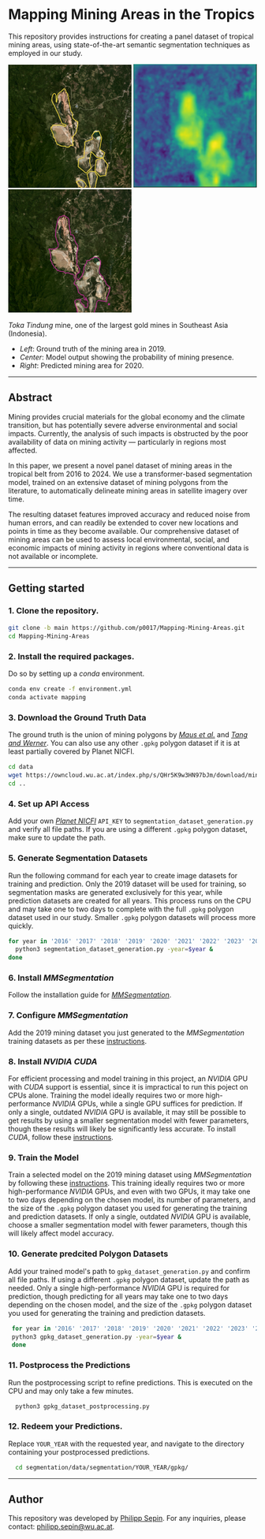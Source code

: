 # Mapping Mining Areas in the Tropics

This repository provides instructions for creating a panel dataset of tropical mining areas, using state-of-the-art semantic segmentation techniques as employed in our study.

<p float="center">
  <img src="resources/toka_mine.PNG" width="250" />
  <img src="resources/toka_mine_prob.PNG" width="250" /> 
  <img src="resources/toka_mine_pred.PNG" width="250" />
</p>

*Toka Tindung* mine, one of the largest gold mines in Southeast Asia (Indonesia).
- *Left*: Ground truth of the mining area in 2019.
- *Center*: Model output showing the probability of mining presence.
- *Right*: Predicted mining area for 2020.

---

## Abstract
Mining provides crucial materials for the global economy and the climate transition, but has potentially severe adverse environmental and social impacts. Currently, the analysis of such impacts is obstructed by the poor availability of data on mining activity — particularly in regions most affected.

In this paper, we present a novel panel dataset of mining areas in the tropical belt from 2016 to 2024. We use a transformer-based segmentation model, trained on an extensive dataset of mining polygons from the literature, to automatically delineate mining areas in satellite imagery over time.

The resulting dataset features improved accuracy and reduced noise from human errors, and can readily be extended to cover new locations and points in time as they become available.
Our comprehensive dataset of mining areas can be used to assess local environmental, social, and economic impacts of mining activity in regions where conventional data is not available or incomplete.

---

## Getting started
### 1. Clone the repository.
   ```bash
   git clone -b main https://github.com/p0017/Mapping-Mining-Areas.git
   cd Mapping-Mining-Areas
   ```

### 2. Install the required packages.
Do so by setting up a *conda* environment.
   ```bash
   conda env create -f environment.yml
   conda activate mapping
   ```

### 3. Download the Ground Truth Data
The ground truth is the union of mining polygons by [*Maus et al.*](https://www.nature.com/articles/s41597-022-01547-4) and [*Tang and Werner*](https://www.nature.com/articles/s43247-023-00805-6). You can also use any other `.gpkg` polygon dataset if it is at least partially covered by Planet NICFI.
   ```bash
   cd data
   wget https://owncloud.wu.ac.at/index.php/s/QHr5K9w3HN97bJm/download/mining_polygons_combined.gpkg
   cd ..
   ```

### 4. Set up API Access
Add your own [*Planet NICFI*](https://www.planet.com/nicfi/) `API_KEY` to `segmentation_dataset_generation.py` and verify all file paths. If you are using a different `.gpkg` polygon dataset, make sure to update the path.

### 5. Generate Segmentation Datasets
Run the following command for each year to create image datasets for training and prediction. Only the 2019 dataset will be used for training, so segmentation masks are generated exclusively for this year, while prediction datasets are created for all years. This process runs on the CPU and may take one to two days to complete with the full `.gpkg` polygon dataset used in our study. Smaller `.gpkg` polygon datasets will process more quickly.
   ```bash
   for year in '2016' '2017' '2018' '2019' '2020' '2021' '2022' '2023' '2024'; do
     python3 segmentation_dataset_generation.py -year=$year &
   done
   ```
   
### 6. Install *MMSegmentation*
Follow the installation guide for [*MMSegmentation*](https://mmsegmentation.readthedocs.io/en/main/get_started.html).
   
### 7. Configure *MMSegmentation*
Add the 2019 mining dataset you just generated to the *MMSegmentation* training datasets as per these [instructions](https://mmsegmentation.readthedocs.io/en/main/advanced_guides/add_datasets.html).

### 8. Install *NVIDIA* *CUDA*
For efficient processing and model training in this project, an *NVIDIA* GPU with *CUDA* support is essential, since it is impractical to run this poject on CPUs alone. Training the model ideally requires two or more high-performance *NVIDIA* GPUs, while a single GPU suffices for prediction. If only a single, outdated *NVIDIA* GPU is available, it may still be possible to get results by using a smaller segmentation model with fewer parameters, though these results will likely be significantly less accurate. To install *CUDA*, follow these [instructions](https://docs.NVIDIA.com/cuda/cuda-installation-guide-linux/).

### 9. Train the Model
Train a selected model on the 2019 mining dataset using *MMSegmentation* by following these [instructions](https://mmsegmentation.readthedocs.io/en/main/user_guides/4_train_test.html). This training ideally requires two or more high-performance *NVIDIA* GPUs, and even with two GPUs, it may take one to two days depending on the chosen model, its number of parameters, and the size of the `.gpkg` polygon dataset you used for generating the training and prediction datasets. If only a single, outdated *NVIDIA* GPU is available, choose a smaller segmentation model with fewer parameters, though this will likely affect model accuracy.
    
### 10. Generate predcited Polygon Datasets
Add your trained model's path to `gpkg_dataset_generation.py` and confirm all file paths. If using a different `.gpkg` polygon dataset, update the path as needed. Only a single high-performance *NVIDIA* GPU is required for prediction, though predicting for all years may take one to two days depending on the chosen model, and the size of the `.gpkg` polygon dataset you used for generating the training and prediction datasets.
   ```bash
    for year in '2016' '2017' '2018' '2019' '2020' '2021' '2022' '2023' '2024'; do
    python3 gpkg_dataset_generation.py -year=$year &
    done
   ```
    
### 11. Postprocess the Predictions
Run the postprocessing script to refine predictions. This is executed on the CPU and may only take a few minutes.
  ```bash
    python3 gpkg_dataset_postprocessing.py
  ```
  
### 12. Redeem your Predictions.
Replace `YOUR_YEAR` with the requested year, and navigate to the directory containing your postprocessed predictions.
  ```bash
    cd segmentation/data/segmentation/YOUR_YEAR/gpkg/
   ```

---

## Author
This repository was developed by [Philipp Sepin](https://github.com/p0017).
For any inquiries, please contact: [philipp.sepin@wu.ac.at](mailto:philipp.sepin@wu.ac.at).
